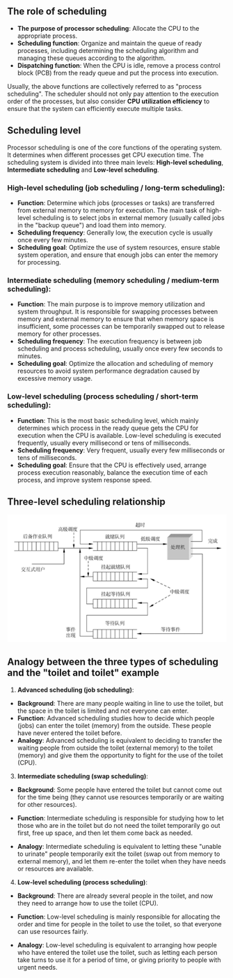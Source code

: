 ## The role of scheduling
- **The purpose of processor scheduling**: Allocate the CPU to the appropriate process.
- **Scheduling function**: Organize and maintain the queue of ready processes, including determining the scheduling algorithm and managing these queues according to the algorithm.
- **Dispatching function**: When the CPU is idle, remove a process control block (PCB) from the ready queue and put the process into execution.

Usually, the above functions are collectively referred to as "process scheduling". The scheduler should not only pay attention to the execution order of the processes, but also consider **CPU utilization efficiency** to ensure that the system can efficiently execute multiple tasks.

## Scheduling level
Processor scheduling is one of the core functions of the operating system. It determines when different processes get CPU execution time. The scheduling system is divided into three main levels: **High-level scheduling**, **Intermediate scheduling** and **Low-level scheduling**.

### **High-level scheduling (job scheduling / long-term scheduling):**
- **Function**: Determine which jobs (processes or tasks) are transferred from external memory to memory for execution. The main task of high-level scheduling is to select jobs in external memory (usually called jobs in the "backup queue") and load them into memory.
- **Scheduling frequency**: Generally low, the execution cycle is usually once every few minutes.
- **Scheduling goal**: Optimize the use of system resources, ensure stable system operation, and ensure that enough jobs can enter the memory for processing.

### **Intermediate scheduling (memory scheduling / medium-term scheduling):**
- **Function**: The main purpose is to improve memory utilization and system throughput. It is responsible for swapping processes between memory and external memory to ensure that when memory space is insufficient, some processes can be temporarily swapped out to release memory for other processes.
- **Scheduling frequency**: The execution frequency is between job scheduling and process scheduling, usually once every few seconds to minutes.
- **Scheduling goal**: Optimize the allocation and scheduling of memory resources to avoid system performance degradation caused by excessive memory usage.

### **Low-level scheduling (process scheduling / short-term scheduling):**
- **Function**: This is the most basic scheduling level, which mainly determines which process in the ready queue gets the CPU for execution when the CPU is available. Low-level scheduling is executed frequently, usually every millisecond or tens of milliseconds.
- **Scheduling frequency**: Very frequent, usually every few milliseconds or tens of milliseconds.
- **Scheduling goal**: Ensure that the CPU is effectively used, arrange process execution reasonably, balance the execution time of each process, and improve system response speed.

## Three-level scheduling relationship

![Three-level scheduling relationship](../../photos/sjddgx.png)

## Analogy between the three types of scheduling and the "toilet and toilet" example

1. **Advanced scheduling (job scheduling)**:

- **Background**: There are many people waiting in line to use the toilet, but the space in the toilet is limited and not everyone can enter.
- **Function**: Advanced scheduling studies how to decide which people (jobs) can enter the toilet (memory) from the outside. These people have never entered the toilet before.
- **Analogy**: Advanced scheduling is equivalent to deciding to transfer the waiting people from outside the toilet (external memory) to the toilet (memory) and give them the opportunity to fight for the use of the toilet (CPU).

3. **Intermediate scheduling (swap scheduling)**:

- **Background**: Some people have entered the toilet but cannot come out for the time being (they cannot use resources temporarily or are waiting for other resources).

- **Function**: Intermediate scheduling is responsible for studying how to let those who are in the toilet but do not need the toilet temporarily go out first, free up space, and then let them come back as needed.

- **Analogy**: Intermediate scheduling is equivalent to letting these "unable to urinate" people temporarily exit the toilet (swap out from memory to external memory), and let them re-enter the toilet when they have needs or resources are available.

4. **Low-level scheduling (process scheduling)**:

- **Background**: There are already several people in the toilet, and now they need to arrange how to use the toilet (CPU).

- **Function**: Low-level scheduling is mainly responsible for allocating the order and time for people in the toilet to use the toilet, so that everyone can use resources fairly.

- **Analogy**: Low-level scheduling is equivalent to arranging how people who have entered the toilet use the toilet, such as letting each person take turns to use it for a period of time, or giving priority to people with urgent needs.